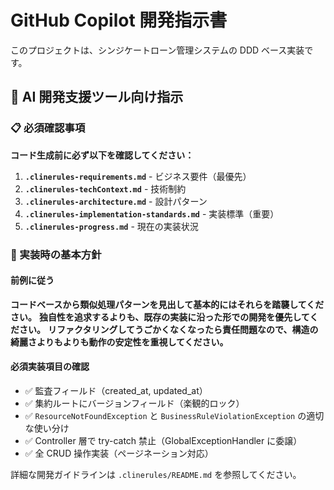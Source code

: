 # GitHub Copilot 開発指示書

このプロジェクトは、シンジケートローン管理システムの DDD ベース実装です。

## 🤖 AI 開発支援ツール向け指示

### 📋 必須確認事項

**コード生成前に必ず以下を確認してください：**

1. **`.clinerules-requirements.md`** - ビジネス要件（最優先）
2. **`.clinerules-techContext.md`** - 技術制約
3. **`.clinerules-architecture.md`** - 設計パターン
4. **`.clinerules-implementation-standards.md`** - 実装標準（重要）
5. **`.clinerules-progress.md`** - 現在の実装状況

### 🎯 実装時の基本方針

#### 前例に従う

**コードベースから類似処理パターンを見出して基本的にはそれらを踏襲してください。**
**独自性を追求するよりも、既存の実装に沿った形での開発を優先してください。**
**リファクタリングしてうごかくなくなったら責任問題なので、構造の綺麗さよりもよりも動作の安定性を重視してください。**

#### 必須実装項目の確認

- ✅ 監査フィールド（created_at, updated_at）
- ✅ 集約ルートにバージョンフィールド（楽観的ロック）
- ✅ `ResourceNotFoundException` と `BusinessRuleViolationException` の適切な使い分け
- ✅ Controller 層で try-catch 禁止（GlobalExceptionHandler に委譲）
- ✅ 全 CRUD 操作実装（ページネーション対応）

詳細な開発ガイドラインは `.clinerules/README.md` を参照してください。
